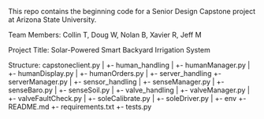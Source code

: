 This repo contains the beginning code for a Senior Design Capstone project at Arizona State University.

Team Members: Collin T, Doug W, Nolan B, Xavier R, Jeff M

Project Title: Solar-Powered Smart Backyard Irrigation System

Structure:
capstoneclient.py
|
+- human_handling
|	+- humanManager.py
|	+- humanDisplay.py
|	+- humanOrders.py
|
+- server_handling
	+- serverManager.py
|
+- sensor_handling
|	+- senseManager.py
|	+- senseBaro.py
|	+- senseSoil.py
|
+- valve_handling
|	+- valveManager.py
|	+- valveFaultCheck.py
|	+- soleCalibrate.py
|	+- soleDriver.py
|
+- env
+- README.md
+- requirements.txt
+- tests.py